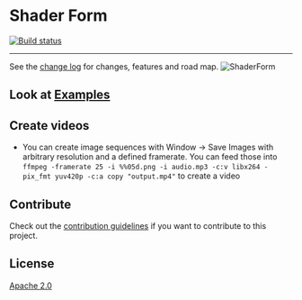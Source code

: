 # Shader Form
[![Build status](https://ci.appveyor.com/api/projects/status/1sd0eouxsm4vt8e5?svg=true)](https://ci.appveyor.com/project/danielscherzer/shaderform)

---------------------------------------


See the [change log](CHANGELOG.md) for changes, features and road map.
![ShaderForm](ShaderForm.png)

## Look at [Examples](https://github.com/danielscherzer/ACG-shader)

## Create videos
+ You can create image sequences with Window -> Save Images with arbitrary resolution and a defined framerate. You can feed those into `ffmpeg -framerate 25 -i %%05d.png -i audio.mp3 -c:v libx264 -pix_fmt yuv420p -c:a copy "output.mp4"` to create a video

## Contribute
Check out the [contribution guidelines](CONTRIBUTING.md) if you want to contribute to this project.

## License
[Apache 2.0](http://www.apache.org/licenses/LICENSE-2.0)